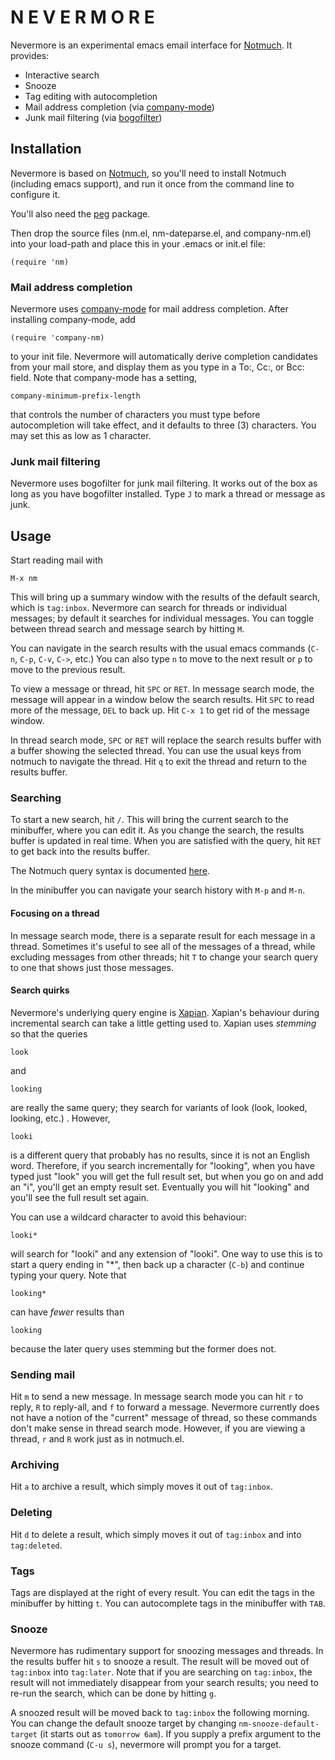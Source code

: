# N E V E R M O R E

Nevermore is an experimental emacs email interface for [Notmuch][].
It provides:

* Interactive search
* Snooze
* Tag editing with autocompletion
* Mail address completion (via [company-mode][])
* Junk mail filtering (via [bogofilter][])

## Installation

Nevermore is based on [Notmuch][], so you'll need to install Notmuch
(including emacs support), and run it once from the command line to
configure it.

You'll also need the [peg][] package.

Then drop the source files (nm.el, nm-dateparse.el, and company-nm.el)
into your load-path and place this in your .emacs or init.el file:

    (require 'nm)

### Mail address completion

Nevermore uses [company-mode][] for mail address completion.  After
installing company-mode, add

    (require 'company-nm)

to your init file.  Nevermore will automatically derive completion
candidates from your mail store, and display them as you type in a
To:, Cc:, or Bcc: field.  Note that company-mode has a setting,

    company-minimum-prefix-length

that controls the number of characters you must type before
autocompletion will take effect, and it defaults to three (3)
characters.  You may set this as low as 1 character.

### Junk mail filtering

Nevermore uses bogofilter for junk mail filtering.  It works out of
the box as long as you have bogofilter installed.  Type `J` to mark a
thread or message as junk.

## Usage

Start reading mail with

    M-x nm

This will bring up a summary window with the results of the default
search, which is `tag:inbox`.  Nevermore can search for threads or
individual messages; by default it searches for individual messages.
You can toggle between thread search and message search by hitting
`M`.

You can navigate in the search results with the usual emacs commands
(`C-n`, `C-p`, `C-v`, `C->`, etc.)  You can also type `n` to move to
the next result or `p` to move to the previous result.

To view a message or thread, hit `SPC` or `RET`.  In message search
mode, the message will appear in a window below the search results.
Hit `SPC` to read more of the message, `DEL` to back up.  Hit `C-x 1`
to get rid of the message window.

In thread search mode, `SPC` or `RET` will replace the search results
buffer with a buffer showing the selected thread.  You can use the
usual keys from notmuch to navigate the thread.  Hit `q` to exit the
thread and return to the results buffer.

### Searching

To start a new search, hit `/`.  This will bring the current search to
the minibuffer, where you can edit it.  As you change the search, the
results buffer is updated in real time.  When you are satisfied with
the query, hit `RET` to get back into the results buffer.

The Notmuch query syntax is documented [here][syntax].

In the minibuffer you can navigate your search history with `M-p` and
`M-n`.

#### Focusing on a thread

In message search mode, there is a separate result for each message in
a thread.  Sometimes it's useful to see all of the messages of a
thread, while excluding messages from other threads; hit `T` to change
your search query to one that shows just those messages.

#### Search quirks

Nevermore's underlying query engine is [Xapian][].  Xapian's behaviour
during incremental search can take a little getting used to.  Xapian
uses *stemming* so that the queries

    look

and

    looking

are really the same query; they search for variants of look (look,
looked, looking, etc.) .  However,

    looki

is a different query that probably has no results, since it is not an
English word.  Therefore, if you search incrementally for "looking",
when you have typed just "look" you will get the full result set, but
when you go on and add an "i", you'll get an empty result set.
Eventually you will hit "looking" and you'll see the full result set
again.

You can use a wildcard character to avoid this behaviour:

    looki*

will search for "looki" and any extension of "looki".  One way to use
this is to start a query ending in "*", then back up a character
(`C-b`) and continue typing your query.  Note that

    looking*

can have *fewer* results than

    looking

because the later query uses stemming but the former does not.

### Sending mail

Hit `m` to send a new message.  In message search mode you can hit `r`
to reply, `R` to reply-all, and `f` to forward a message.  Nevermore
currently does not have a notion of the "current" message of thread,
so these commands don't make sense in thread search mode.  However, if
you are viewing a thread, `r` and `R` work just as in notmuch.el.

### Archiving

Hit `a` to archive a result, which simply moves it out of `tag:inbox`.

### Deleting

Hit `d` to delete a result, which simply moves it out of `tag:inbox`
and into `tag:deleted`.

### Tags

Tags are displayed at the right of every result.  You can edit the
tags in the minibuffer by hitting `t`.  You can autocomplete tags in
the minibuffer with `TAB`.

### Snooze

Nevermore has rudimentary support for snoozing messages and threads.
In the results buffer hit `s` to snooze a result.  The result will be
moved out of `tag:inbox` into `tag:later`.  Note that if you are
searching on `tag:inbox`, the result will not immediately disappear
from your search results; you need to re-run the search, which can be
done by hitting `g`.

A snoozed result will be moved back to `tag:inbox` the following
morning.  You can change the default snooze target by changing
`nm-snooze-default-target` (it starts out as `tomorrow 6am`).  If you
supply a prefix argument to the snooze command (`C-u s`), nevermore
will prompt you for a target.

[Notmuch]: http://notmuchmail.org/
[Xapian]: http://xapian.org/
[syntax]: http://notmuchmail.org/manpages/notmuch-search-terms-7/
[company-mode]: http://company-mode.github.io/
[bogofilter]: http://bogofilter.sourceforge.net/
[peg]: http://www.emacswiki.org/emacs/peg.el

